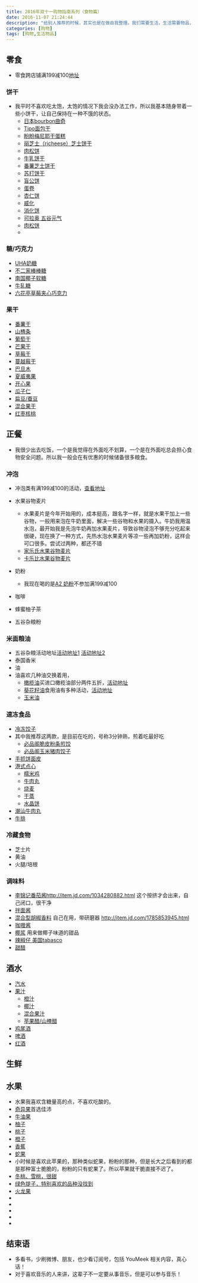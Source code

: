 ```yaml
---
title: 2016年双十一购物指南系列（食物篇）
date: 2016-11-07 21:24:44
description: "给别人推荐的时候，其实也是在做自我整理。我们需要生活，生活需要物品，仅此而已！"
categories: [购物]
tags: [购物,生活物品]
---
```



<!-- more -->


## 零食

- 零食跨店铺满199减100[地址](http://sale.jd.com/act/aJ80QzB5sbEINy4.html?cpdad=1DLSUE)

### 饼干 

- 我平时不喜欢吃太饱，太饱的情况下我会没办法工作，所以我基本随身带着一些小饼干，让自己保持在一种不饿的状态。
	- [日本bourbon曲奇]()
	- [Tipo面包干]()
	- [盼盼梅尼耶干蛋糕]()
	- [丽芝士（richeese）芝士饼干]()
	- [肉松饼]()
    - [牛乳饼干]()
    - [番薯芝士饼干]()
    - [苏打饼干]()
    - [盲公饼]()
    - [蛋卷]()
    - [杏仁饼]()
    - [威化]()
    - [消化饼]()
    - [可拉奥 五谷元气]()
    - [肉松饼]()
    - 

### 糖/巧克力

- [UHA奶糖]()
- [不二家棒棒糖]()
- [南国椰子软糖]()
- [牛轧糖]()
- [六花亭草莓夹心巧克力]()

### 果干
- [番薯干]()
- [山楂条]()
- [葡萄干]()
- [芒果干]()
- [草莓干]()
- [蔓越莓干]()
- [巴旦木]()
- [夏威夷果]()
- [开心果]()
- [瓜子仁]()
- [扁豆/蚕豆]()
- [混合果干]()
- [红枣核桃]()



## 正餐

- 我很少出去吃饭，一个是我觉得在外面吃不划算，一个是在外面吃总会担心食物安全问题。所以我一般会在有优惠的时候储备很多粮食。

### 冲泡

- 冲泡类有满199减100的活动，[查看地址](http://sale.jd.com/act/GATqV35BDlv.html)
- 水果谷物麦片
	- 水果麦片是今年开始用的，成本挺高，跟名字一样，就是水果干加上一些谷物，一般用来泡在牛奶里面，解决一些谷物和水果的摄入。牛奶我用温水泡，最开始我是先泡牛奶再加水果麦片，导致谷物浸泡不够充分吃起来很硬，现在换了一种方式，先热水泡水果麦片等凉一些再加奶粉，这样会可口很多。尝试过两种，都还不错
	- [家乐氏水果谷物麦片]()
	- [卡乐比水果谷物麦片]()
	
- 奶粉
	- 我现在喝的是[A2 奶粉]()不参加满199减100
- 咖啡
- 蜂蜜柚子茶
- 五谷杂粮粉

### 米面粮油

- 五谷杂粮活动地址[活动地址1](http://sale.jd.com/act/H4rKIZmvt0okOE.html?cpdad=1DLSUE)
[活动地址2](http://sale.jd.com/act/WkArb67YN8TIsSq.html?cpdad=1DLSUE)
- 泰国香米
- 油
- 油喜欢几种油交换着用，
	- [橄榄油]()买进口橄榄油部分两件五折，[活动地址](http://sale.jd.com/act/I6uWbhOAY41Ux.html?cpdad=1DLSUE)
	- [葵花籽油]()食用油有多种活动，[活动地址](http://sale.jd.com/act/2syzfoiJRZ.html?cpdad=1DLSUE)
	- [玉米油]()

### 速冻食品

- [冷冻饺子]()
- 其中我推荐这两款，是目前在吃的，号称3分钟熟，煎着吃最好吃
	- [必品阁脆皮粉条煎饺]()
	- [必品阁玉米猪肉饺子]() 
- [手抓饼面皮]()
- [港式点心]()
	- [糯米鸡]()
	- [牛肉丸]()
	- [烧麦]()
	- [干蒸]()
	- [水晶饼]()
- [潮汕牛肉丸]()
- [牛排]()

### 冷藏食物

- 芝士片
- 黄油
- 火腿/培根

### 调味料
- [李锦记番茄酱]()http://item.jd.com/1034280882.html 这个按挤才会出来，自己闭口，很干净
- [拌面酱]()
- [混合型胡椒香料]() 自己在用，带研磨器 http://item.jd.com/1785853945.html 
- [咖喱酱]()
- [椰浆]() 用来做椰子味道的甜品
- [辣椒仔 美国tabasco]()
- [甜醋]()

## 酒水

- [汽水]()
- [果汁]()
	- [橙汁]()
	- [椰汁]()
	- [混合果汁]()
	- [苹果醋/山楂醋]()
- [鸡尾酒]()
- [啤酒]()
- [红酒]()

## 生鲜

## 水果

- 水果我喜欢含糖量高的点，不喜欢吃酸的。
- [奇异果]()首选佳沛
- [牛油果]()
- [柚子]()
- [桃子]()
- [橙子]()
- [香蕉]()
- [蛇果]()
- 小时候是喜欢此苹果的，那种类似蛇果，粉粉的那种，但是长大之后看到的都是那种富士脆脆的，粉粉的只有蛇果了。所以苹果就干脆直接不迟了。
- [冬桃、雪桃，很甜]()
- [绿色提子，特别喜欢的品种没找到]()
- [火龙果]()
- []()
- []()
- []()
- []()
- []()


## 结束语

- 多看书，少刷微博、朋友，也少看订阅号，包括 YouMeek 相关内容，真心话！
- 对于喜欢音乐的人来讲，这辈子不一定要从事音乐，但是可以参与音乐！